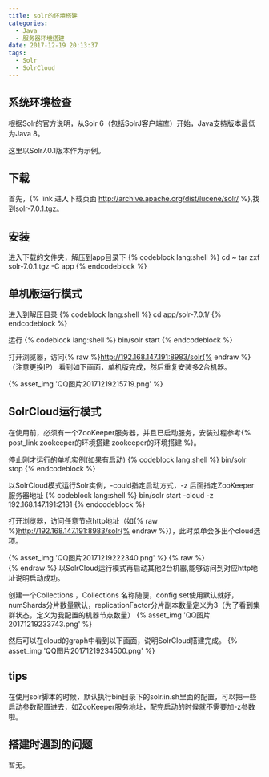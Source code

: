 ```yaml
---
title: solr的环境搭建
categories: 
  - Java
  - 服务器环境搭建
date: 2017-12-19 20:13:37
tags:
  - Solr
  - SolrCloud
---
```

## 系统环境检查
根据Solr的官方说明，从Solr 6（包括SolrJ客户端库）开始，Java支持版本最低为Java 8。

这里以Solr7.0.1版本作为示例。

## 下载
首先，{% link 进入下载页面 http://archive.apache.org/dist/lucene/solr/ %},找到solr-7.0.1.tgz。

## 安装
进入下载的文件夹，解压到app目录下
{% codeblock lang:shell %}
cd ~
tar zxf solr-7.0.1.tgz -C app
{% endcodeblock %}
<!-- more -->

## 单机版运行模式
进入到解压目录
{% codeblock lang:shell %}
cd app/solr-7.0.1/
{% endcodeblock %}

运行
{% codeblock lang:shell %}
bin/solr start
{% endcodeblock %}

打开浏览器，访问{% raw %}http://192.168.147.191:8983/solr{% endraw %}（注意更换IP）
看到如下画面，单机版完成，然后重复安装多2台机器。

{% asset_img 'QQ图片20171219215719.png' %}


## SolrCloud运行模式

在使用前，必须有一个ZooKeeper服务器，并且已启动服务，安装过程参考{% post_link zookeeper的环境搭建 zookeeper的环境搭建 %}。

停止刚才运行的单机实例(如果有启动)
{% codeblock lang:shell %}
bin/solr stop
{% endcodeblock %}

以SolrCloud模式运行Solr实例，-could指定启动方式，-z 后面指定ZooKeeper服务器地址
{% codeblock lang:shell %}
bin/solr start -cloud -z 192.168.147.191:2181
{% endcodeblock %}

打开浏览器，访问任意节点http地址（如{% raw %}http://192.168.147.191:8983/solr{% endraw %}），此时菜单会多出个cloud选项。

{% asset_img 'QQ图片20171219222340.png' %}
{% raw %}<br/>{% endraw %}
以SolrCloud运行模式再启动其他2台机器,能够访问到对应http地址说明启动成功。

创建一个Collections ，Collections 名称随便，config set使用默认就好，numShards分片数量默认，replicationFactor分片副本数量定义为3（为了看到集群状态，定义为我配置的机器节点数量）
{% asset_img 'QQ图片20171219233743.png' %}

然后可以在cloud的graph中看到以下画面，说明SolrCloud搭建完成。
{% asset_img 'QQ图片20171219234500.png' %}

## tips
在使用solr脚本的时候，默认执行bin目录下的solr.in.sh里面的配置，可以把一些启动参数配置进去，如ZooKeeper服务地址，配完启动的时候就不需要加-z参数啦。

## 搭建时遇到的问题
暂无。





